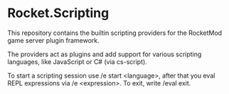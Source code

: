 # Rocket.Scripting

This repository contains the builtin scripting providers for the RocketMod game server plugin framework.

The providers act as plugins and add support for various scripting languages, like JavaScript or C# (via cs-script).


To start a scripting session use /e start \<language\>, after that you eval REPL expressions via /e \<expression\>. To exit, write /eval exit.
